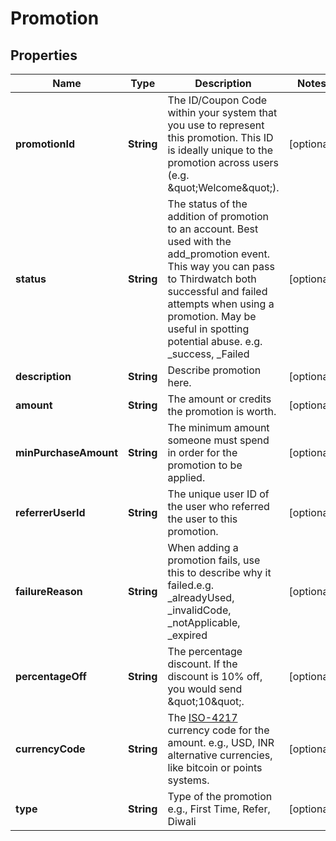 
# Promotion

## Properties
Name | Type | Description | Notes
------------ | ------------- | ------------- | -------------
**promotionId** | **String** | The ID/Coupon Code within your system that you use to represent this promotion. This ID is ideally unique to the promotion across users (e.g. \&quot;Welcome\&quot;). |  [optional]
**status** | **String** | The status of the addition of promotion to an account. Best used with the add_promotion event. This way you can pass to Thirdwatch both successful and failed attempts when using a promotion. May be useful in spotting potential abuse. e.g. _success, _Failed |  [optional]
**description** | **String** | Describe promotion here. |  [optional]
**amount** | **String** | The amount or credits the promotion is worth. |  [optional]
**minPurchaseAmount** | **String** | The minimum amount someone must spend in order for the promotion to be applied. |  [optional]
**referrerUserId** | **String** | The unique user ID of the user who referred the user to this promotion. |  [optional]
**failureReason** | **String** | When adding a promotion fails, use this to describe why it failed.e.g. _alreadyUsed, _invalidCode, _notApplicable, _expired |  [optional]
**percentageOff** | **String** | The percentage discount. If the discount is 10% off, you would send \&quot;10\&quot;. |  [optional]
**currencyCode** | **String** | The [ISO-4217](http://en.wikipedia.org/wiki/ISO_4217) currency code for the amount. e.g., USD, INR alternative currencies, like bitcoin or points systems. |  [optional]
**type** | **String** | Type of the promotion e.g., First Time, Refer, Diwali |  [optional]



